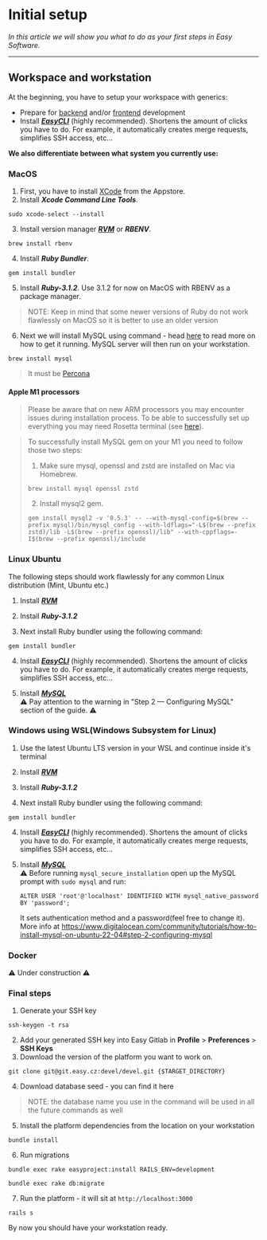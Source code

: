 # Initial setup

*In this article we will show you what to do as your first steps in Easy Software.*

---

## Workspace and workstation

At the beginning, you have to setup your workspace with generics:

- Prepare for [backend](https://easysoftware.stoplight.io/docs/developer-portal-devs/docs/Backend_tutorials/BE-First_steps.md) and/or [frontend](https://easysoftware.stoplight.io/docs/developer-portal-devs/docs/Frontend_tutorials/FE-First_steps.md) development
- Install [***EasyCLI***](https://git.easy.cz/internal/easy_cli) (highly recommended). Shortens the amount of clicks you have to do. For example, it automatically creates merge requests, simplifies SSH access, etc...

**We also differentiate between what system you currently use:**

### MacOS

1. First, you have to install [XCode](https://apps.apple.com/cz/app/xcode/id497799835?mt=12) from the Appstore.
2. Install ***Xcode Command Line Tools***.

```
sudo xcode-select --install
```

3. Install version manager ***[RVM](https://rvm.io/rvm/install)*** or ***RBENV***.

```
brew install rbenv
```

4. Install ***Ruby Bundler***.

```
gem install bundler
```

5. Install ***Ruby-3.1.2***. Use 3.1.2 for now on MacOS with RBENV as a package manager.

> 	NOTE: Keep in mind that some newer versions of Ruby do not work flawlessly on MacOS so it is better to use an older version

6. Next we will install MySQL using command - head [here](https://flaviocopes.com/mysql-how-to-install/) to read more on how to get it running. MySQL server will then run on your workstation.

```
brew install mysql
```

<!-- theme: warning -->
> It must be [Percona](https://www.percona.com/doc/percona-server/8.0/index.html)

#### Apple M1 processors

<!-- theme: info -->
> Please be aware that on new ARM processors you may encounter issues during installation process.
> To be able to successfully set up everything you may need Rosetta terminal (see [here](https://betterprogramming.pub/5-things-i-have-learned-when-using-the-m1-chip-macbook-air-a77f93c50381#5a64)).

<!-- theme: info -->
> To successfully install MySQL gem on your M1 you need to follow those two steps:
>1. Make sure mysql, openssl and zstd are installed on Mac via Homebrew.
> ```
> brew install mysql openssl zstd 
> ```
>2. Install mysql2 gem.
> ```
> gem install mysql2 -v '0.5.3' -- --with-mysql-config=$(brew --prefix mysql)/bin/mysql_config --with-ldflags="-L$(brew --prefix zstd)/lib -L$(brew --prefix openssl)/lib" --with-cppflags=-I$(brew --prefix openssl)/include
>```

### Linux Ubuntu

The following steps should work flawlessly for any common Linux distribution (Mint, Ubuntu etc.)

1. Install [***RVM***](https://rvm.io/rvm/install)

2. Install ***Ruby-3.1.2***

3. Next install Ruby bundler using the following command:

```
gem install bundler
```

4. Install [***EasyCLI***](https://git.easy.cz/internal/easy_cli) (highly recommended). Shortens the amount of clicks you have to do. For example, it automatically creates merge requests, simplifies SSH access, etc...

5. Install [***MySQL***](https://www.digitalocean.com/community/tutorials/how-to-install-mysql-on-ubuntu-22-04) \
   ⚠️ Pay attention to the warning in "Step 2 — Configuring MySQL" section of the guide. ⚠️

### Windows using WSL(Windows Subsystem for Linux)

1. Use the latest Ubuntu LTS version in your WSL and continue inside it's terminal

2. Install [***RVM***](https://rvm.io/rvm/install)

3. Install ***Ruby-3.1.2***

4. Next install Ruby bundler using the following command:

```
gem install bundler
```

4. Install [***EasyCLI***](https://git.easy.cz/internal/easy_cli) (highly recommended). Shortens the amount of clicks you have to do. For example, it automatically creates merge requests, simplifies SSH access, etc...

5. Install [***MySQL***](https://learn.microsoft.com/en-us/windows/wsl/tutorials/wsl-database) \
   ⚠️ Before running `mysql_secure_installation` open up the MySQL prompt with `sudo mysql` and run:
   ```
   ALTER USER 'root'@'localhost' IDENTIFIED WITH mysql_native_password BY 'password';
   ```
   It sets authentication method and a password(feel free to change it). More info at https://www.digitalocean.com/community/tutorials/how-to-install-mysql-on-ubuntu-22-04#step-2-configuring-mysql

### Docker

⚠️ Under construction ⚠️

### Final steps

1. Generate your SSH key

```
ssh-keygen -t rsa
```

2. Add your generated SSH key into Easy Gitlab in **Profile** > **Preferences** > **SSH Keys**
3. Download the version of the platform you want to work on.

```
git clone git@git.easy.cz:devel/devel.git {$TARGET_DIRECTORY}
```

4. Download database seed - you can find it here

> NOTE: the database name you use in the command will be used in all the future commands as well

5. Install the platform dependencies from the location on your workstation

```
bundle install
```

6. Run migrations

```Easy Project
bundle exec rake easyproject:install RAILS_ENV=development
```

```Redmine
bundle exec rake db:migrate
```

7. Run the platform - it will sit at `http://localhost:3000`

```
rails s
```

By now you should have your workstation ready.
